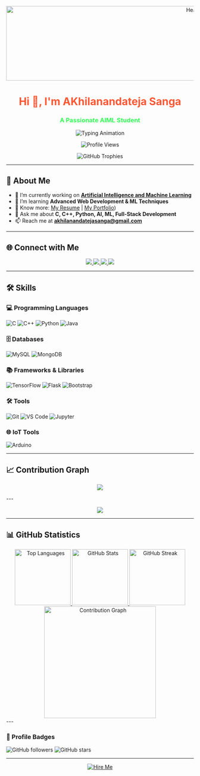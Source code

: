 <p align="center">
  <img src="https://media1.giphy.com/media/v1.Y2lkPTc5MGI3NjExZ240ZDBzenF4dzljbmdnMXZxc21pM253ZjZnc2Frem1tbW1tcDMydiZlcD12MV9pbnRlcm5hbF9naWZfYnlfaWQmY3Q9Zw/jY0nfdu6tU9bzey8kB/giphy.gif" alt="Header" width="1000" height="200"/>
</p>
<h1 align="center"> <span style="color:#FF5733">Hi 👋, I'm AKhilanandateja Sanga</span> </h1>
<h3 align="center"> <span style="color:#33FF57">A Passionate AIML Student</span> </h3>
<p align="center">
  <img src="https://readme-typing-svg.herokuapp.com?font=Fira+Code&size=22&pause=1000&color=32CD32&center=true&vCenter=true&width=600&lines=Machine+Learning+Developer;AI/ML+Engineer;PHP+Full+Stack+Developer;Full+Stack+Developer" alt="Typing Animation" />
</p>
<p align="center">
  <img src="https://komarev.com/ghpvc/?username=Akhilanandateja&label=Profile%20views&color=0e75b6&style=flat" alt="Profile Views"/>
</p>

<p align="center">
  <img src="https://github-profile-trophy.vercel.app/?username=Akhilanandateja&margin-w=5&no-bg=true&theme=nord" alt="GitHub Trophies"/>
</p>

---

## 🚀 About Me

- 🔭 I’m currently working on **[Artificial Intelligence and Machine Learning]((https://github.com/Akhilanandateja/))**
- 🌱 I’m learning **Advanced Web Development & ML Techniques**
- 📄 Know more: [My Resume](https://drive.google.com/file/d/1g9Tlz3g3hedWVOU_axLeQ2ks5ulNiocl/view?usp=drive_link) | [My Portfolio](https://akhilanandateja.github.io/portfolio/))
- 💬 Ask me about **C, C++, Python, AI, ML, Full-Stack Development**
- 📫 Reach me at **akhilanandatejasanga@gmail.com**

---

## 🌐 Connect with Me

<p align="center">
  <a href="(https://www.linkedin.com/in/akhilanandateja-sanga-2296b6294/)">
    <img src="https://img.shields.io/badge/LinkedIn-0077B5?style=for-the-badge&logo=linkedin"/>
  </a>
  <a href="(https://github.com/Akhilanandateja/)">
    <img src="https://img.shields.io/badge/GitHub-181717?style=for-the-badge&logo=github"/>
  </a>
  <a href="(https://leetcode.com/u/Akhilanandateja/)">
    <img src="https://img.shields.io/badge/LeetCode-FFA116?style=for-the-badge&logo=leetcode"/>
  </a>
  <a href="(https://www.hackerrank.com/profile/Akhilanandateja)">
    <img src="https://img.shields.io/badge/HackerRank-00EA64?style=for-the-badge&logo=hackerrank"/>
  </a>
</p>

---

## 🛠️ Skills

### 💻 Programming Languages

![C](https://img.shields.io/badge/C-00599C?style=for-the-badge&logo=c&logoColor=white)
![C++](https://img.shields.io/badge/C++-00599C?style=for-the-badge&logo=c%2B%2B&logoColor=white)
![Python](https://img.shields.io/badge/Python-3776AB?style=for-the-badge&logo=python&logoColor=white)
![Java](https://img.shields.io/badge/Java-007396?style=for-the-badge&logo=java&logoColor=white)

### 🗄️ Databases

![MySQL](https://img.shields.io/badge/MySQL-4479A1?style=for-the-badge&logo=mysql&logoColor=white)
![MongoDB](https://img.shields.io/badge/MongoDB-47A248?style=for-the-badge&logo=mongodb&logoColor=white)

### 📚 Frameworks & Libraries

![TensorFlow](https://img.shields.io/badge/TensorFlow-FF6F00?style=for-the-badge&logo=tensorflow)
![Flask](https://img.shields.io/badge/Flask-000000?style=for-the-badge&logo=flask)
![Bootstrap](https://img.shields.io/badge/Bootstrap-563D7C?style=for-the-badge&logo=bootstrap)

### 🛠️ Tools

![Git](https://img.shields.io/badge/Git-F05032?style=for-the-badge&logo=git)
![VS Code](https://img.shields.io/badge/VS%20Code-007ACC?style=for-the-badge&logo=visual-studio-code)
![Jupyter](https://img.shields.io/badge/Jupyter-F37626?style=for-the-badge&logo=jupyter)

### 🌐 IoT Tools

![Arduino](https://img.shields.io/badge/Arduino-00979D?style=for-the-badge&logo=arduino)

---

## 📈 Contribution Graph

<p align="center">
  <img src="https://github-readme-activity-graph.vercel.app/graph?username=Akhilanandateja&theme=react-dark"/>
</p>
---

<p align="center">
  <img src="https://quotes-github-readme.vercel.app/api?type=horizontal&theme=dark"/>
</p>

---

## 📊 GitHub Statistics

<div align="center">

<!-- Top Languages -->
<a href="https://github.com/anuraghazra/github-readme-stats">
  <img src="https://github-readme-stats.vercel.app/api/top-langs/?username=Akhilanandateja&layout=compact&theme=tokyonight&hide_border=true" alt="Top Languages" height="150"/>
</a>

<!-- Stats -->
<a href="https://github.com/anuraghazra/github-readme-stats">
  <img src="https://github-readme-stats.vercel.app/api?username=Akhilanandateja&show_icons=true&theme=tokyonight&hide_border=true&count_private=true" alt="GitHub Stats" height="150"/>
</a>

<!-- Streak Stats -->
<a href="https://github.com/DenverCoder1/github-readme-streak-stats">
  <img src="https://streak-stats.demolab.com?user=Akhilanandateja&theme=tokyonight&hide_border=true" alt="GitHub Streak" height="150"/>
</a>

<!-- Activity Graph -->
<a href="https://github.com/Ashutosh00710/github-readme-activity-graph">
  <img src="https://github-readme-activity-graph.vercel.app/graph?username=Akhilanandateja&theme=react-dark&hide_border=true&area=true&custom_title=Contribution%20Graph" alt="Contribution Graph" height="300"/>
</a>

</div>
---

### 🎯 Profile Badges

![GitHub followers](https://img.shields.io/github/followers/Akhilanandateja?style=social)
![GitHub stars](https://img.shields.io/github/stars/Akhilanandateja?style=social)

---
<p align="center">
  <a href="mailto:akhilanandatejasanga@gmail.com">
    <img src="https://readme-typing-svg.herokuapp.com?font=Fira+Code&weight=500&size=22&pause=1000&color=FFA500&width=435&lines=Looking+for+Internship!;Open+to+Full-Time+Opportunities!" alt="Hire Me"/>
  </a>
</p>
